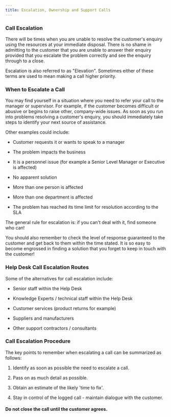 ```yaml
---
title: Escalation, Ownership and Support Calls
---
```


### Call Escalation

There will be times when you are unable to resolve the customer's enquiry using the resources at your immediate disposal. There is no shame in admitting to the customer that you are unable to answer their enquiry provided that you escalate the problem correctly and see the enquiry through to a close.

Escalation is also referred to as "Elevation". Sometimes either of these terms are used to mean making a call higher priority.

### When to Escalate a Call

You may find yourself in a situation where you need to refer your call to the manager or supervisor. For example, if the customer becomes difficult or abusive or begins to raise other, company-wide issues. As soon as you run into problems resolving a customer's enquiry, you should immediately take steps to identify your next source of assistance.

Other examples could include:

* Customer requests it or wants to speak to a manager

* The problem impacts the business

* It is a personnel issue (for example a Senior Level Manager or Executive is affected)

* No apparent solution

* More than one person is affected

* More than one department is affected

* The problem has reached its time limit for resolution according to the SLA

The general rule for escalation is: if you can't deal with it, find someone who can!

You should also remember to check the level of response guaranteed to the customer and get back to them within the time stated. It is so easy to become engrossed in finding a solution that you forget to keep in touch with the customer!

### Help Desk Call Escalation Routes

Some of the alternatives for call escalation include:

* Senior staff within the Help Desk

* Knowledge Experts / technical staff within the Help Desk

* Customer services (product returns for example)

* Suppliers and manufacturers

* Other support contractors / consultants

### Call Escalation Procedure

The key points to remember when escalating a call can be summarized as follows:

1) Identify as soon as possible the need to escalate a call.

2) Pass on as much detail as possible.

3) Obtain an estimate of the likely 'time to fix'.

4) Stay in control of the logged call - maintain dialogue with the customer.

#### Do not close the call until the customer agrees.